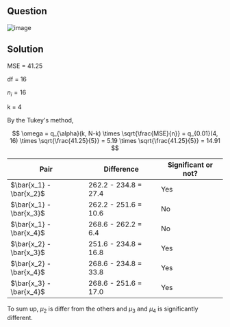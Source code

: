 ## Question

![image](https://github.com/user-attachments/assets/0d0377e1-62d9-4873-8034-b9ed919432be)

## Solution

MSE = 41.25

df = 16

$n_i = 16$

k = 4

By the Tukey's method,

$$
\omega = q_{\alpha}(k, N-k) \times \sqrt{\frac{MSE}{n}} = q_{0.01}(4, 16) \times \sqrt{\frac{41.25}{5}} = 5.19 \times \sqrt{\frac{41.25}{5}} = 14.91
$$

| Pair                    | Difference  | Significant or not? |  
|-------------------------|----------------------|-----|  
| $\bar{x_1} - \bar{x_2}$ | 262.2 - 234.8 = 27.4 | Yes |  
| $\bar{x_1} - \bar{x_3}$ | 262.2 - 251.6 = 10.6 | No  |  
| $\bar{x_1} - \bar{x_4}$ | 268.6 - 262.2 = 6.4  | No  |  
| $\bar{x_2} - \bar{x_3}$ | 251.6 - 234.8 = 16.8 | Yes |  
| $\bar{x_2} - \bar{x_4}$ | 268.6 - 234.8 = 33.8 | Yes |  
| $\bar{x_3} - \bar{x_4}$ | 268.6 - 251.6 = 17.0 | Yes |  

To sum up, $\mu_2$ is differ from the others and $\mu_3$ and $\mu_4$ is significantly different.
